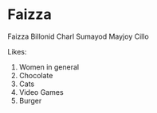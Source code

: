 # Faizza

Faizza Billonid
Charl Sumayod
Mayjoy Cillo

Likes:

1. Women in general
2. Chocolate
3. Cats
4. Video Games
5. Burger